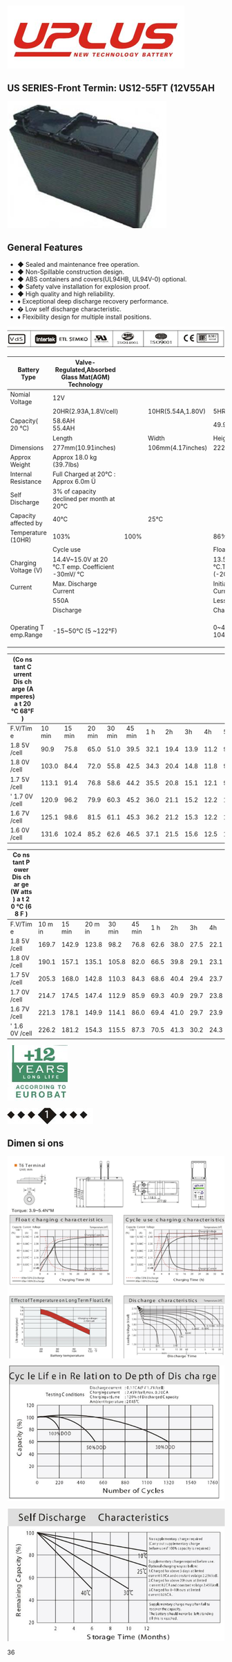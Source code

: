 ![](images/_page_0_Picture_0.jpeg)

## US SERIES-Front Termin: US12-55FT (12V55AH

![](images/_page_0_Picture_2.jpeg)

## General Features

- ◆ Sealed and maintenance free operation.
- ◆ Non-Spillable construction design.
- ◆ ABS containers and covers(UL94HB, UL94V-0) optional.
- ◆ Safety valve installation for explosion proof.
- ◆ High quality and high reliability.
- ♦ Exceptional deep discharge recovery performance.
- � Low self discharge characteristic.
- ♦ Flexibility design for multiple install positions.

![](images/_page_0_Picture_12.jpeg)

| Battery Type          | Valve-Regulated,Absorbed<br>Glass Mat(AGM)<br>Technology |      |                   |                                                    |                        |                   |  |  |  |  |
|-----------------------|----------------------------------------------------------|------|-------------------|----------------------------------------------------|------------------------|-------------------|--|--|--|--|
| Nomial Voltage        | 12V                                                      |      |                   |                                                    |                        |                   |  |  |  |  |
|                       | 20HR(2.93A,1.8V/cell)                                    |      | 10HR(5.54A,1.80V) | 5HR(9.98A,1.75V)                                   |                        | 1HR(36.2A,1.67V)  |  |  |  |  |
| Capacity( 20 °C)      | 58.6AH<br>55.4AH                                         |      |                   | 49.9AH                                             |                        | 36.2AH            |  |  |  |  |
|                       | Length                                                   |      | Width             | Height                                             |                        | Total Height      |  |  |  |  |
| Dimensions            | 277mm(10.91inches)                                       |      | 106mm(4.17inches) | 222mm(8.74inches)                                  |                        | 222mm(8.74inches) |  |  |  |  |
| Approx Weight         | Approx 18.0 kg (39.7lbs)                                 |      |                   |                                                    |                        |                   |  |  |  |  |
| Internal Resistance   | Full Charged at 20℃ : Approx 6.0m   Ü                    |      |                   |                                                    |                        |                   |  |  |  |  |
| Self Discharge        | 3% of capacity declined per month at 20°C                |      |                   |                                                    |                        |                   |  |  |  |  |
| Capacity affected by  | 40°C                                                     |      | 25°C              |                                                    |                        | -15°C             |  |  |  |  |
| Temperature (10HR)    | 103%                                                     | 100% |                   | 86%                                                |                        | 65%               |  |  |  |  |
|                       | Cycle use                                                |      |                   | Float use                                          |                        |                   |  |  |  |  |
| Charging Voltage (V)  | 14.4V~15.0V at 20 °C.T emp. Coefficient -30mV/ °C        |      |                   | 13.5V~13.8V at 20 °C.Temp. Coefficient (-20mV/ °C) |                        |                   |  |  |  |  |
| Current               | Max. Discharge Current                                   |      |                   | Initial Charging Current                           |                        |                   |  |  |  |  |
|                       | 550A                                                     |      |                   | Less than 15.0A                                    |                        |                   |  |  |  |  |
|                       | Discharge                                                |      |                   | Charging                                           | Storage                |                   |  |  |  |  |
| Operating T emp.Range | -15~50°C (5 ~122°F)                                      |      |                   | 0~40°C (32 ~ 104°F)                                | -15 ~40°C (5 ~ 104 °F) |                   |  |  |  |  |

| (Co ns tant C urrent Dis ch arge (A mperes) a t 20 ℃ 68°F ) |        |        |        |        |        |      |      |      |      |      |      |      |      |      |
|-------------------------------------------------------------|--------|--------|--------|--------|--------|------|------|------|------|------|------|------|------|------|
| F.V/Tim e                                                   | 10 min | 15 min | 20 min | 30 min | 45 min | 1 h  | 2h   | 3h   | 4h   | 5h   | 6h   | 8h   | 10h  | 20h  |
| 1.8 5V /cell                                                | 90.9   | 75.8   | 65.0   | 51.0   | 39.5   | 32.1 | 19.4 | 13.9 | 11.2 | 9.27 | 8.15 | 6.35 | 5.29 | 2.81 |
| 1.8 0V /cell                                                | 103.0  | 84.4   | 72.0   | 55.8   | 42.5   | 34.3 | 20.4 | 14.8 | 11.8 | 9.75 | 8.56 | 6.67 | 5.54 | 2.93 |
| 1.7 5V /cell                                                | 113.1  | 91.4   | 76.8   | 58.6   | 44.2   | 35.5 | 20.8 | 15.1 | 12.1 | 9.98 | 8.70 | 6.75 | 5.60 | 2.98 |
| ' 1.7 0V /cell                                              | 120.9  | 96.2   | 79.9   | 60.3   | 45.2   | 36.0 | 21.1 | 15.2 | 12.2 | 10.0 | 8.80 | 6.84 | 5.66 | 3.00 |
| 1.6 7V /cell                                                | 125.1  | 98.6   | 81.5   | 61.1   | 45.3   | 36.2 | 21.2 | 15.3 | 12.2 | 10.1 | 8.91 | 6.94 | 5.71 | 3.01 |
| 1.6 0V /cell                                                | 131.6  | 102.4  | 85.2   | 62.6   | 46.5   | 37.1 | 21.5 | 15.6 | 12.5 | 10.4 | 9.07 | 7.10 | 5.82 | 3.03 |

| Co ns tant P ower Dis ch ar ge (W atts ) a t 2 0 ℃ (6 8 F ) |         |        |         |        |        |      |      |      |      |      |      |      |      |      |
|-------------------------------------------------------------|---------|--------|---------|--------|--------|------|------|------|------|------|------|------|------|------|
| F.V/Tim e                                                   | 10 m in | 15 min | 20 m in | 30 min | 45 min | 1 h  | 2h   | 3h   | 4h   | 5h   | 6h   | 8h   | 10h  | 20h  |
| 1.8 5V /cell                                                | 169.7   | 142.9  | 123.8   | 98.2   | 76.8   | 62.6 | 38.0 | 27.5 | 22.1 | 18.4 | 16.2 | 12.7 | 10.6 | 5.61 |
| 1.8 0V /cell                                                | 190.1   | 157.1  | 135.1   | 105.8  | 82.0   | 66.5 | 39.8 | 29.1 | 23.1 | 19.2 | 16.9 | 13.3 | 11.1 | 5.86 |
| 1.7 5V /cell                                                | 205.3   | 168.0  | 142.8   | 110.3  | 84.3   | 68.6 | 40.4 | 29.4 | 23.7 | 19.6 | 17.1 | 13.4 | 11.2 | 5.94 |
| 1.7 0V /cell                                                | 214.7   | 174.5  | 147.4   | 112.9  | 85.9   | 69.3 | 40.9 | 29.7 | 23.8 | 19.7 | 17.3 | 13.6 | 11.3 | 5.98 |
| 1.6 7V /cell                                                | 221.3   | 178.1  | 149.9   | 114.1  | 86.0   | 69.4 | 41.0 | 29.7 | 23.9 | 19.8 | 17.5 | 13.7 | 11.4 | 6.00 |
| ' 1.6 0V /cell                                              | 226.2   | 181.2  | 154.3   | 115.5  | 87.3   | 70.5 | 41.3 | 30.2 | 24.3 | 20.3 | 17.7 | 14.0 | 11.5 | 6.03 |

![](images/_page_0_Picture_16.jpeg)

![](images/_page_0_Picture_17.jpeg)

## Dimen si ons

![](images/_page_1_Figure_1.jpeg)

![](images/_page_1_Figure_2.jpeg)

![](images/_page_1_Figure_3.jpeg)

36